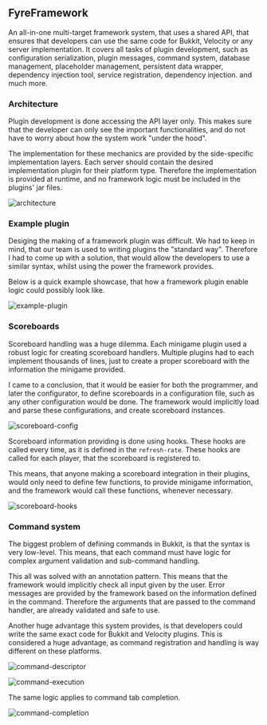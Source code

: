 ## FyreFramework

An all-in-one multi-target framework system, that uses a shared API, that ensures that developers can use the same code for Bukkit, Velocity or any server implementation. It covers all tasks of plugin development, such as configuration serialization, plugin messages, command system, database management, placeholder management, persistent data wrapper, dependency injection tool, service registration, dependency injection. and much more.

### Architecture

Plugin development is done accessing the API layer only. This makes sure that the developer can only see the important functionalities, and do not have to worry about how the system work "under the hood".

The implementation for these mechanics are provided by the side-specific implementation layers. Each server should contain the desired implementation plugin for their platform type. Therefore the implementation is provided at runtime, and no framework logic must be included in the plugins' jar files.

![architecture](https://media.yoursit.ee/cv/framework/architecture.png)

### Example plugin

Desiging the making of a framework plugin was difficult. We had to keep in mind, that our team is used to writing plugins the "standard way". Therefore I had to come up with a solution, that would allow the developers to use a similar syntax, whilst using the power the framework provides.

Below is a quick example showcase, that how a framework plugin enable logic could possibly look like.

![example-plugin](https://media.yoursit.ee/cv/framework/example-plugin.png)

### Scoreboards

Scoreboard handling was a huge dilemma. Each minigame plugin used a robust logic for creating scoreboard handlers. Multiple plugins had to each implement thousands of lines, just to create a proper scoreboard with the information the minigame provided.

I came to a conclusion, that it would be easier for both the programmer, and later the configurator, to define scoreboards in a configuration file, such as any other configuration would be done. The framework would implicitly load and parse these configurations, and create scoreboard instances.

![scoreboard-config](https://media.yoursit.ee/cv/framework/scoreboard-config.png)

Scoreboard information providing is done using hooks. These hooks are called every time, as it is defined in the `refresh-rate`. These hooks are called for each player, that the scoreboard is registered to.

This means, that anyone making a scoreboard integration in their plugins, would only need to define few functions, to provide minigame information, and the framework would call these functions, whenever necessary.

![scoreboard-hooks](https://media.yoursit.ee/cv/framework/scoreboard-hooks.png?)

### Command system

The biggest problem of defining commands in Bukkit, is that the syntax is very low-level. This means, that each command must have logic for complex argument validation and sub-command handling.

This all was solved with an annotation pattern. This means that the framework would implicitly check all input given by the user. Error messages are provided by the framework based on the information defined in the command. Therefore the arguments that are passed to the command handler, are already validated and safe to use.

Another huge advantage this system provides, is that developers could write the same exact code for Bukkit and Velocity plugins. This is considered a huge advantage, as command registration and handling is way different on these platforms.

![command-descriptor](https://media.yoursit.ee/cv/framework/command-descriptor.png)

![command-execution](https://media.yoursit.ee/cv/framework/command-execution.png)

The same logic applies to command tab completion.

![command-completion](https://media.yoursit.ee/cv/framework/command-completion.png)
